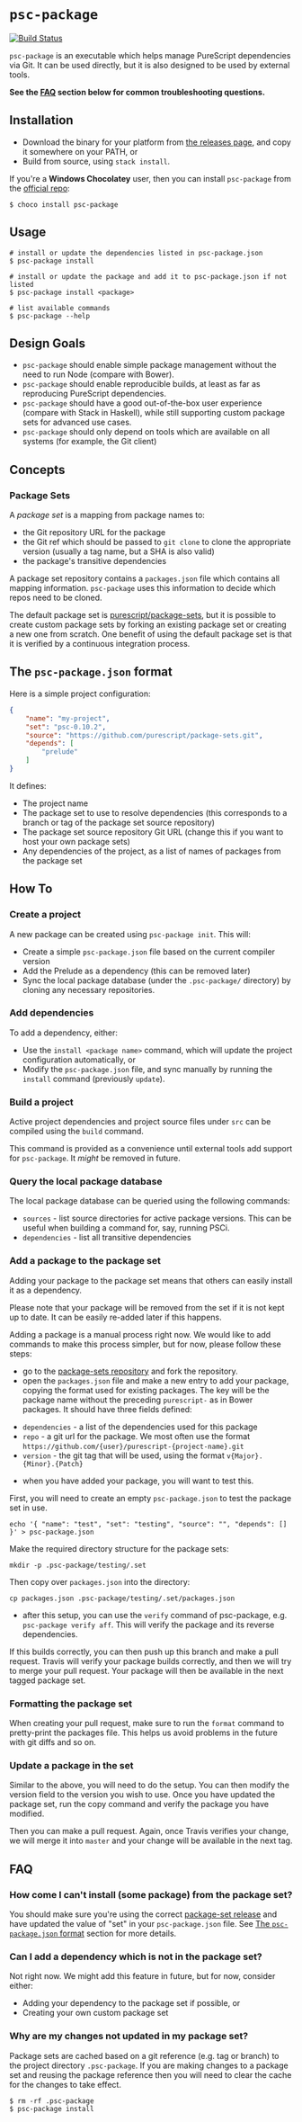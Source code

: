 # `psc-package`

[![Build Status](https://travis-ci.org/purescript/psc-package.svg?branch=master)](https://travis-ci.org/purescript/psc-package)

`psc-package` is an executable which helps manage PureScript dependencies via Git. It can be used directly, but it is also designed to be used by external tools.

**See the [FAQ](#faq) section below for common troubleshooting questions.**

## Installation

- Download the binary for your platform from [the releases page](https://github.com/purescript/psc-package/releases), and copy it somewhere on your PATH, or
- Build from source, using `stack install`.

If you're a **Windows Chocolatey** user, then you can install `psc-package` from the [official repo](https://chocolatey.org/packages/psc-package):

```
$ choco install psc-package
```

## Usage

```shell
# install or update the dependencies listed in psc-package.json
$ psc-package install

# install or update the package and add it to psc-package.json if not listed
$ psc-package install <package>

# list available commands
$ psc-package --help
```

## Design Goals

- `psc-package` should enable simple package management without the need to run Node (compare with Bower).
- `psc-package` should enable reproducible builds, at least as far as reproducing PureScript dependencies.
- `psc-package` should have a good out-of-the-box user experience (compare with Stack in Haskell), while still supporting custom package sets for advanced use cases.
- `psc-package` should only depend on tools which are available on all systems (for example, the Git client)

## Concepts

### Package Sets

A _package set_ is a mapping from package names to:

- the Git repository URL for the package
- the Git ref which should be passed to `git clone` to clone the appropriate version (usually a tag name, but a SHA is also valid)
- the package's transitive dependencies

A package set repository contains a `packages.json` file which contains all mapping information. `psc-package` uses this information to decide which repos need to be cloned.

The default package set is [purescript/package-sets](https://github.com/purescript/package-sets), but it is possible to create custom package sets by forking an existing package set or creating a new one from scratch. One benefit of using the default package set is that it is verified by a continuous integration process.

## The `psc-package.json` format

Here is a simple project configuration:

```json
{
    "name": "my-project",
    "set": "psc-0.10.2",
    "source": "https://github.com/purescript/package-sets.git",
    "depends": [
        "prelude"
    ]
}
```

It defines:

- The project name
- The package set to use to resolve dependencies (this corresponds to a branch or tag of the package set source repository)
- The package set source repository Git URL (change this if you want to host your own package sets)
- Any dependencies of the project, as a list of names of packages from the package set

## How To

### Create a project

A new package can be created using `psc-package init`. This will:

- Create a simple `psc-package.json` file based on the current compiler version
- Add the Prelude as a dependency (this can be removed later)
- Sync the local package database (under the `.psc-package/` directory) by cloning any necessary repositories.

### Add dependencies

To add a dependency, either:

- Use the `install <package name>` command, which will update the project configuration automatically, or
- Modify the `psc-package.json` file, and sync manually by running the `install` command (previously `update`).

### Build a project

Active project dependencies and project source files under `src` can be compiled using the `build` command.

This command is provided as a convenience until external tools add support for `psc-package`. It _might_ be removed in future.

### Query the local package database

The local package database can be queried using the following commands:

- `sources` - list source directories for active package versions. This can be useful when building a command for, say, running PSCi.
- `dependencies` - list all transitive dependencies

### Add a package to the package set

Adding your package to the package set means that others can easily install it as a dependency.

Please note that your package will be removed from the set if it is not kept up to date. It can be easily re-added later if this happens.

Adding a package is a manual process right now. We would like to add commands to make this process simpler, but for now, please follow these steps:

- go to the [package-sets repository](https://github.com/purescript/package-sets) and fork the repository.
- open the `packages.json` file and make a new entry to add your package, copying the format used for existing packages. The key will be the package name without the preceding `purescript-` as in Bower packages. It should have three fields defined:

* `dependencies` - a list of the dependencies used for this package
* `repo` - a git url for the package. We most often use the format `https://github.com/{user}/purescript-{project-name}.git`
* `version` - the git tag that will be used, using the format `v{Major}.{Minor}.{Patch}`

- when you have added your package, you will want to test this.

First, you will need to create an empty `psc-package.json` to test the package set in use.

`echo '{ "name": "test", "set": "testing", "source": "", "depends": [] }' > psc-package.json`

Make the required directory structure for the package sets:

`mkdir -p .psc-package/testing/.set`

Then copy over `packages.json` into the directory:

`cp packages.json .psc-package/testing/.set/packages.json`

- after this setup, you can use the `verify` command of psc-package, e.g. `psc-package verify aff`. This will verify the package and its reverse dependencies.

If this builds correctly, you can then push up this branch and make a pull request. Travis will verify your package builds correctly, and then we will try to merge your pull request. Your package will then be available in the next tagged package set.

### Formatting the package set

When creating your pull request, make sure to run the `format` command to pretty-print the packages file. This helps us avoid problems in the future with git diffs and so on.

### Update a package in the set

Similar to the above, you will need to do the setup. You can then modify the version field to the version you wish to use. Once you have updated the package set, run the copy command and verify the package you have modified.

Then you can make a pull request. Again, once Travis verifies your change, we will merge it into `master` and your change will be available in the next tag.

## FAQ

### How come I can't install (some package) from the package set?

You should make sure you're using the correct [package-set release](https://github.com/purescript/package-sets/releases) and have updated the value of "set" in your `psc-package.json` file. See [The `psc-package.json` format](https://github.com/purescript/psc-package#the-psc-packagejson-format) section for more details.

### Can I add a dependency which is not in the package set?

Not right now. We might add this feature in future, but for now, consider either:

- Adding your dependency to the package set if possible, or
- Creating your own custom package set

### Why are my changes not updated in my package set?

Package sets are cached based on a git reference (e.g. tag or branch)
to the project directory `.psc-package`. If you are making changes to
a package set and reusing the package reference then you will need to
clear the cache for the changes to take effect.

```
$ rm -rf .psc-package
$ psc-package install
```
